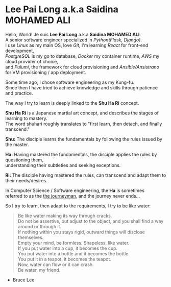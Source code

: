 # Lee Pai Long a.k.a Saidina MOHAMED ALI

Hello, World! Je suis **Lee Pai Long** a.k.a **Saidina MOHAMED ALI**.<br>
A senior software engineer specialized in *Python(Flask, Django)*.<br>
I use *Linux* as my main OS, love *Git*, I'm learning *React* for front-end development,<br>
*PostgreSQL* is my go to database, *Docker* my container runtime, *AWS* my cloud provider of choice,<br>
and *Pulumi*, the framework for cloud provisioning and *Ansible/Ansistrano* for VM provisioning / app deployment.

Some time ago, I chose software engineering as my Kung-fu.<br>
Since then I have tried to achieve knowledge and skills through patience and practice.

The way I try to learn is deeply linked to the **Shu Ha Ri** concept.

**Shu Ha Ri** is a Japanese martial art concept, and describes the stages of learning to mastery.<br>
The word shuhari roughly translates to "first learn, then detach, and finally transcend."

**Shu:** The disciple learns the fundamentals by following the rules issued by the master.

**Ha:** Having mastered the fundamentals, the disciple applies the rules by questioning them,<br>
        understanding their subtleties and seeking exceptions.

**Ri:** The disciple having mastered the rules, can transcend and adapt them to their needs/desires.

In Computer Science / Software engineering, the **Ha** is sometimes<br>
referred to as the [the journeyman][1], and the journey never ends...

So I try to learn, then adapt to the requirements, I try to be like water:

> Be like water making its way through cracks.<br>
> Do not be assertive, but adjust to the object, and you shall find a way around or through it.<br>
> If nothing within you stays rigid, outward things will disclose themselves.<br>
> Empty your mind, be formless. Shapeless, like water.<br>
> If you put water into a cup, it becomes the cup.<br>
> You put water into a bottle and it becomes the bottle.<br>
> You put it in a teapot, it becomes the teapot.<br>
> Now, water can flow or it can crash.<br>
> Be water, my friend.
- Bruce Lee

[1]: https://en.wikipedia.org/wiki/Journeyman

